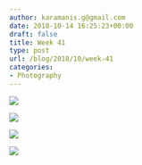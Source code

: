 ```yaml
---
author: karamanis.g@gmail.com
date: 2018-10-14 16:25:23+00:00
draft: false
title: Week 41
type: post
url: /blog/2018/10/week-41
categories:
- Photography
---
```




  
   ![](/images/2018-10-14-201810week-41/image-asset.jpeg)

  

  
   ![](/images/2018-10-14-201810week-41/image-asset.jpeg)

  

  
   ![](/images/2018-10-14-201810week-41/image-asset.jpeg)

  

  
   ![](/images/2018-10-14-201810week-41/image-asset.jpeg)

  


